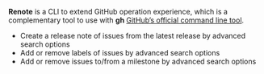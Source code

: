**Renote** is a CLI to extend GitHub operation experience, which is a complementary tool to use with **gh** [GitHub’s official command line tool](https://github.com/cli/cli).

- Create a release note of issues from the latest release by advanced search options 
- Add or remove labels of issues by advanced search options
- Add or remove issues to/from a milestone by advanced search options 
